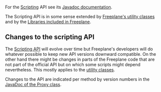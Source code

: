 <!-- toc -->

For the [Scripting](../scripting/Scripting.md) API see its [Javadoc documentation](http://www.freeplane.org/doc/api/).

The Scripting API is in some sense extended by [Freeplane's utility classes](Scripting!_Freeplane_Utility_Classes.md) and by the [Libraries included in Freeplane](Scripting!_Included_libraries.md).

## Changes to the scripting API
The [Scripting API](Scripting_API.md) will evolve over time but Freeplane's developers will do whatever possible to keep new API versions downward compatible. On the other hand there might be changes in parts of the Freeplane code that are not part of the official API but on which some scripts might depend nevertheless. This mostly applies to the [utility classes](Scripting!_Freeplane_Utility_Classes.md).

Changes to the API are indicated per method by version numbers in the [JavaDoc of the Proxy class](http://www.freeplane.org/doc/api/org/freeplane/plugin/script/proxy/Proxy.html).

<!-- ({Category:Script}) -->

